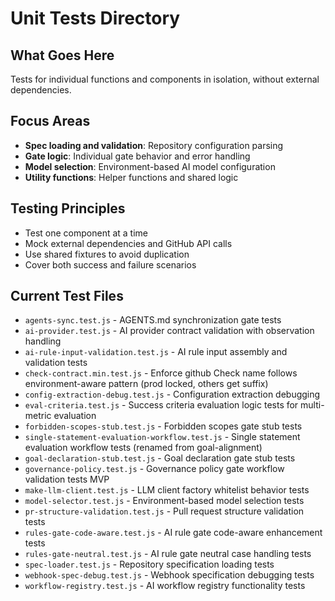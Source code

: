 # Unit Tests Directory

## What Goes Here
Tests for individual functions and components in isolation, without external dependencies.

## Focus Areas
- **Spec loading and validation**: Repository configuration parsing
- **Gate logic**: Individual gate behavior and error handling  
- **Model selection**: Environment-based AI model configuration
- **Utility functions**: Helper functions and shared logic

## Testing Principles
- Test one component at a time
- Mock external dependencies and GitHub API calls
- Use shared fixtures to avoid duplication
- Cover both success and failure scenarios

## Current Test Files
- `agents-sync.test.js` - AGENTS.md synchronization gate tests
- `ai-provider.test.js` - AI provider contract validation with observation handling
- `ai-rule-input-validation.test.js` - AI rule input assembly and validation tests
- `check-contract.min.test.js` - Enforce github Check name follows environment-aware pattern (prod locked, others get suffix)
- `config-extraction-debug.test.js` - Configuration extraction debugging
- `eval-criteria.test.js` - Success criteria evaluation logic tests for multi-metric evaluation
- `forbidden-scopes-stub.test.js` - Forbidden scopes gate stub tests
- `single-statement-evaluation-workflow.test.js` - Single statement evaluation workflow tests (renamed from goal-alignment)
- `goal-declaration-stub.test.js` - Goal declaration gate stub tests
- `governance-policy.test.js` - Governance policy gate workflow validation tests MVP
- `make-llm-client.test.js` - LLM client factory whitelist behavior tests
- `model-selector.test.js` - Environment-based model selection tests
- `pr-structure-validation.test.js` - Pull request structure validation tests
- `rules-gate-code-aware.test.js` - AI rule gate code-aware enhancement tests
- `rules-gate-neutral.test.js` - AI rule gate neutral case handling tests
- `spec-loader.test.js` - Repository specification loading tests
- `webhook-spec-debug.test.js` - Webhook specification debugging tests
- `workflow-registry.test.js` - AI workflow registry functionality tests